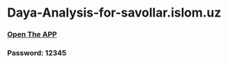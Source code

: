 # Daya-Analysis-for-savollar.islom.uz

### [Open The APP](https://abubakr1710-data-analysis-for-savollar--data-analysisapp-bamiu6.streamlit.app/)
### Password: 12345